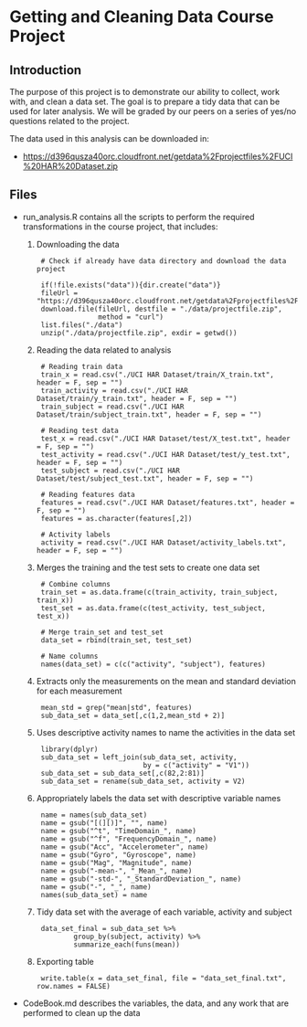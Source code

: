 # Getting and Cleaning Data Course Project

## Introduction

The purpose of this project is to demonstrate our ability to collect, work with, and clean a data set. The goal is to prepare a tidy data that can be used for later analysis. We will be graded by our peers on a series of yes/no questions related to the project.

The data used in this analysis can be downloaded in:
- https://d396qusza40orc.cloudfront.net/getdata%2Fprojectfiles%2FUCI%20HAR%20Dataset.zip

## Files

- run_analysis.R contains all the scripts to perform the required transformations in the course project, that includes:

  1. Downloading the data

          # Check if already have data directory and download the data project

          if(!file.exists("data")){dir.create("data")}
          fileUrl = "https://d396qusza40orc.cloudfront.net/getdata%2Fprojectfiles%2FUCI%20HAR%20Dataset.zip"
          download.file(fileUrl, destfile = "./data/projectfile.zip",
                        method = "curl")
          list.files("./data")
          unzip("./data/projectfile.zip", exdir = getwd())

  2. Reading the data related to analysis

          # Reading train data
          train_x = read.csv("./UCI HAR Dataset/train/X_train.txt", header = F, sep = "")
          train_activity = read.csv("./UCI HAR Dataset/train/y_train.txt", header = F, sep = "")
          train_subject = read.csv("./UCI HAR Dataset/train/subject_train.txt", header = F, sep = "")        

          # Reading test data
          test_x = read.csv("./UCI HAR Dataset/test/X_test.txt", header = F, sep = "")
          test_activity = read.csv("./UCI HAR Dataset/test/y_test.txt", header = F, sep = "")
          test_subject = read.csv("./UCI HAR Dataset/test/subject_test.txt", header = F, sep = "")        

          # Reading features data
          features = read.csv("./UCI HAR Dataset/features.txt", header = F, sep = "")
          features = as.character(features[,2]) 

          # Activity labels
          activity = read.csv("./UCI HAR Dataset/activity_labels.txt", header = F, sep = "")

  3. Merges the training and the test sets to create one data set

          # Combine columns
          train_set = as.data.frame(c(train_activity, train_subject, train_x))
          test_set = as.data.frame(c(test_activity, test_subject, test_x))

          # Merge train_set and test_set
          data_set = rbind(train_set, test_set)

          # Name columns
          names(data_set) = c(c("activity", "subject"), features)

  4. Extracts only the measurements on the mean and standard deviation for each measurement


          mean_std = grep("mean|std", features)
          sub_data_set = data_set[,c(1,2,mean_std + 2)]

  5. Uses descriptive activity names to name the activities in the data set

          library(dplyr)
          sub_data_set = left_join(sub_data_set, activity,
                                   by = c("activity" = "V1"))
          sub_data_set = sub_data_set[,c(82,2:81)]
          sub_data_set = rename(sub_data_set, activity = V2)

  6. Appropriately labels the data set with descriptive variable names

          name = names(sub_data_set)
          name = gsub("[(][)]", "", name)
          name = gsub("^t", "TimeDomain_", name)
          name = gsub("^f", "FrequencyDomain_", name)
          name = gsub("Acc", "Accelerometer", name)
          name = gsub("Gyro", "Gyroscope", name)
          name = gsub("Mag", "Magnitude", name)
          name = gsub("-mean-", "_Mean_", name)
          name = gsub("-std-", "_StandardDeviation_", name)
          name = gsub("-", "_", name)
          names(sub_data_set) = name

  7. Tidy data set with the average of each variable, activity and subject

          data_set_final = sub_data_set %>%
                  group_by(subject, activity) %>%
                  summarize_each(funs(mean))

  8. Exporting table

          write.table(x = data_set_final, file = "data_set_final.txt", row.names = FALSE)

- CodeBook.md describes the variables, the data, and any work that are performed to clean up the data


